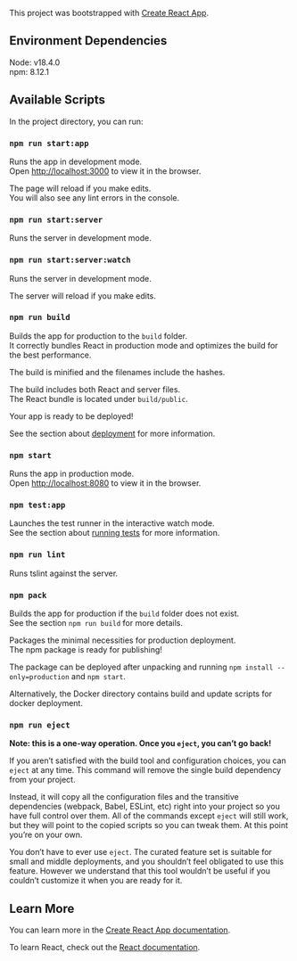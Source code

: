 This project was bootstrapped with [Create React App](https://github.com/facebook/create-react-app).

## Environment Dependencies
Node: v18.4.0<br />
npm: 8.12.1

## Available Scripts

In the project directory, you can run:

### `npm run start:app`

Runs the app in development mode.<br />
Open [http://localhost:3000](http://localhost:3000) to view it in the browser.

The page will reload if you make edits.<br />
You will also see any lint errors in the console.

### `npm run start:server`

Runs the server in development mode.<br />

### `npm run start:server:watch`

Runs the server in development mode.<br />

The server will reload if you make edits.<br />

### `npm run build`

Builds the app for production to the `build` folder.<br />
It correctly bundles React in production mode and optimizes the build for the best performance.

The build is minified and the filenames include the hashes.<br />

The build includes both React and server files.<br />
The React bundle is located under `build/public`.

Your app is ready to be deployed!

See the section about [deployment](https://facebook.github.io/create-react-app/docs/deployment) for more information.

### `npm start`

Runs the app in production mode.<br />
Open [http://localhost:8080](http://localhost:8080) to view it in the browser.

### `npm test:app`

Launches the test runner in the interactive watch mode.<br />
See the section about [running tests](https://facebook.github.io/create-react-app/docs/running-tests) for more information.

### `npm run lint`

Runs tslint against the server.<br />

### `npm pack`

Builds the app for production if the `build` folder does not exist.<br />
See the section `npm run build` for more details.

Packages the minimal necessities for production deployment.<br />
The npm package is ready for publishing!

The package can be deployed after unpacking and running `npm install --only=production` and `npm start`.

Alternatively, the Docker directory contains build and update scripts for docker deployment.

### `npm run eject`

**Note: this is a one-way operation. Once you `eject`, you can’t go back!**

If you aren’t satisfied with the build tool and configuration choices, you can `eject` at any time. This command will remove the single build dependency from your project.

Instead, it will copy all the configuration files and the transitive dependencies (webpack, Babel, ESLint, etc) right into your project so you have full control over them. All of the commands except `eject` will still work, but they will point to the copied scripts so you can tweak them. At this point you’re on your own.

You don’t have to ever use `eject`. The curated feature set is suitable for small and middle deployments, and you shouldn’t feel obligated to use this feature. However we understand that this tool wouldn’t be useful if you couldn’t customize it when you are ready for it.

## Learn More

You can learn more in the [Create React App documentation](https://facebook.github.io/create-react-app/docs/getting-started).

To learn React, check out the [React documentation](https://reactjs.org/).

